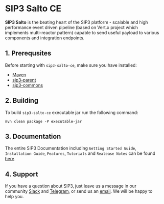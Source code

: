 # SIP3 Salto CE #

**SIP3 Salto** is the beating heart of the SIP3 platform - scalable and high performance event driven pipeline (based on
Vert.x project which implements multi-reactor pattern) capable to send useful payload to various components and
integration endpoints.

## 1. Prerequsites

Before starting with `sip3-salto-ce`, make sure you have installed:

* [Maven](https://maven.apache.org/install.html)
* [sip3-parent](https://github.com/sip3io/sip3-parent)
* [sip3-commons](https://github.com/sip3io/sip3-commons)

## 2. Building

To build `sip3-salto-ce` executable jar run the following command:

```
mvn clean package -P executable-jar
```

## 3. Documentation

The entire SIP3 Documentation including `Getting Started Guide`, `Installation Guide`, `Features`, `Tutorials`
and `Realease Notes` can be found [here](https://sip3.io/docs/GettingStartedGuide.html).

## 4. Support

If you have a question about SIP3, just leave us a message in our
community [Slack](https://join.slack.com/t/sip3-community/shared_invite/enQtOTIyMjg3NDI0MjU3LWUwYzhlOTFhODYxMTEwNjllYjZjNzc1M2NmM2EyNDM0ZjJmNTVkOTg1MGQ3YmFmNWU5NjlhOGI3MWU1MzUwMjE)
and [Telegram](https://t.me/sip3io), or send us an [email](mailto:support@sip3.io). We will be happy to help you. 
